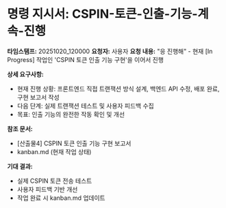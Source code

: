 # 명령 지시서: CSPIN-토큰-인출-기능-계속-진행

**타임스탬프:** 20251020_120000
**요청자:** 사용자
**요청 내용:** "응 진행해" - 현재 [In Progress] 작업인 'CSPIN 토큰 인출 기능 구현'을 이어서 진행

**상세 요구사항:**
- 현재 진행 상황: 프론트엔드 직접 트랜잭션 방식 설계, 백엔드 API 수정, 배포 완료, 구현 보고서 작성
- 다음 단계: 실제 트랜잭션 테스트 및 사용자 피드백 수집
- 목표: 인출 기능의 완전한 작동 확인 및 개선

**참조 문서:**
- [산출물4] CSPIN 토큰 인출 기능 구현 보고서
- kanban.md (현재 작업 상태)

**기대 결과:**
- 실제 CSPIN 토큰 전송 테스트
- 사용자 피드백 기반 개선
- 작업 완료 시 kanban.md 업데이트